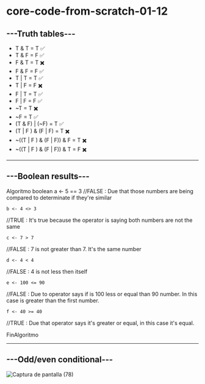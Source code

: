 # core-code-from-scratch-01-12

## ---Truth tables---

- T & T = T ✅
- T & F = F ✅
- F & T = T ✖️
- F & F = F ✅
- T | T = T ✅
- T | F = F ✖️
- F | T = T ✅
- F | F = F ✅
- ~T = T ✖️
- ~F = T ✅
- (T & F) | (~F) = T ✅
- (T | F ) & (F | F) = T ✖️
- ~((T | F ) & (F | F)) & F = T ✖️
- ~((T | F ) & (F | F)) & T = F ✖️

---
## ---Boolean results---

Algoritmo boolean
	a <- 5 == 3
  //FALSE : Due that those numbers are being compared to determinate if they're similar
  
	b <- 4 <> 3
  //TRUE : It's true because the operator is saying both numbers are not the same
  
	c <- 7 > 7
  //FALSE : 7 is not greater than 7. It's the same number
  
	d <- 4 < 4
  //FALSE : 4 is not less then itself
  
	e <- 100 <= 90
  //FALSE : Due to operator says if is 100 less or equal than 90 number. In this case is greater than the first number.
  
	f <- 40 >= 40
  //TRUE : Due that operator says it's greater or equal, in this case it's equal.
  
FinAlgoritmo

---
## ---Odd/even conditional---

![Captura de pantalla (78)](https://user-images.githubusercontent.com/92037725/205200317-a22b9811-11b5-4877-9023-5aebd5e16ec0.png)
